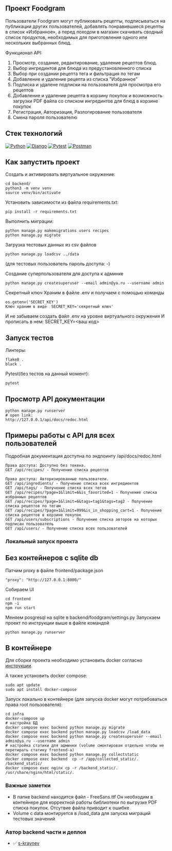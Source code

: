 ## Проект Foodgram

Пользователи Foodgram могут публиковать рецепты, подписываться на публикации
других пользователей, добавлять понравившиеся рецепты в список «Избранное»,
а перед походом в магазин скачивать сводный список продуктов, необходимых
для приготовления одного или нескольких выбранных блюд. 

Функционал API:
1) Просмотр, создание, редактирование, удаление рецептов блюд.
2) Выбор ингрединтов для блюда из предустановленного списка
3) Выбор при создании рецепта тега и фильтрация по тегам
4) Добавление и удаление рецепта из списка "Избранное"
5) Подписка и удалене подписки на пользователя для просмотра его рецептов
6) Добавление и удаление рецепта в корзину покупок и возможность загрузки PDF файла со списком ингрединтов для блюд в корзине покупок
7) Регистрация, Авторизация, Разлогирование пользователя
8) Смена пароля пользователю

## Стек технологий

[![Python](https://img.shields.io/badge/-Python-464641?-style=flat-square&logo=Python)](https://www.python.org/)
[![Django](https://img.shields.io/badge/Django-464646?style=flat-square&logo=django)](https://www.djangoproject.com/)
[![Pytest](https://img.shields.io/badge/Pytest-464646?style=flat-square&logo=pytest)](https://docs.pytest.org/en/6.2.x/)
[![Postman](https://img.shields.io/badge/Postman-464646?style=flat-square&logo=postman)](https://www.postman.com/)

## Как запустить проект

Cоздать и активировать виртуальное окружение:

```
cd backend/
python3 -m venv venv
source venv/bin/activate
```

Установить зависимости из файла requirements.txt:

```
pip install -r requirements.txt
```

Выполнить миграции:

```
python manage.py makemigrations users recipes
python manage.py migrate

```
Загрузка тестовых данных из csv файлов

```
python manage.py loadcsv ../data
```
(для тестовых пользователь пароль доступа: -)

Создание суперпользователя для доступа к админке

```
python manage.py createsuperuser --email admin@ya.ru --username admin
```

Секретный ключ
Храним в файле .env и получаем с помощью команды

```
os.getenv('SECRET_KEY')
Ключ храним в виде  SECRET_KEY='секретный ключ'
```

И не забываем создать файл .env на уровне виртуального окружения
И прописать в нем: SECRET_KEY=<ваш код>

## Запуск тестов
Линтеры:

```
flake8 .
black .
```

Pytest(без тестов на данный момент):
```
pytest
```
## Просмотр API документации
```
python manage.py runserver
# open link:
http://127.0.0.1/api/docs/redoc.html
```
## Примеры работы с API для всех пользователей

Подробная документация доступна по эндпоинту /api/docs/redoc.html

```
Права доступа: Доступно без токена.
GET /api/recipes/ - Получение списка рецептов

Права доступа: Авторизированные пользователи.
GET /api/ingredients/ - Получение списка всех ингредиентов
GET /api/tags/ - Получение списка всех тегов
GET /api/recipes/?page=1&limit=6&is_favorited=1 - Получение списка избранных рецептов
GET /api/recipes/?page=1&limit=6&tags=tag1&tags=tag2 - Получение списка рецептов по тегам
GET /api/recipes/?page=1&limit=999&is_in_shopping_cart=1 - Получение списка рецептов в корзине покупок
GET /api/users/subscriptions - Получение списка авторов на которых подписан пользователь
GET /api/users/ - Получение списка всех пользователей
```

### Локальный запуск проекта
## Без контейнеров с sqlite db

Патчим proxy в файле frontend/package.json
```
"proxy": "http://127.0.0.1:8000/"
```

Собираем UI
```
cd frontend
npm -i
npm run start
```

Меняем posgresql на sqlite в backend/foodgram/settings.py
Запускаем проект по инструкции выше в файле командой
```
python manage.py runserver
```

## В контейнере
Для сборки проекта необходимо установить docker согласно 
[инструкции](https://docs.docker.com/engine/install/ubuntu/).

А также установить docker compose:
```
sudo apt update
sudo apt install docker-compose
```

Запуск локально в контейнере 
(для запуска docker могут потребоваться права root пользователя):
```
cd infra
docker-compose up
# настройка БД
docker compose exec backend python manage.py migrate
docker compose exec backend python manage.py loadcsv /load_data
docker compose exec backend python manage.py createsuperuser --email admin@ya.ru --username admin
# настройка статики для админки (volume смонтирован отдельно чтобы не перетирать статику frontend-a)
docker compose exec backend python manage.py collectstatic
docker compose exec backend  cp -r /app/collected_static/. /backend_static/
docker compose exec nginx cp -r /backend_static/. /usr/share/nginx/html/static/.
```

### Важные заметки
- В папке backend находится файл - FreeSans.ttf
  Он необходим в контейнере для корректной работы библиотеки по выгрузке PDF списка покупок.
  Отсутвие файла приводит к ошибке
- Volume c data монтируется в /load_data для запуска миграций тестовых значений

### Автор backend части и деплоя
- :white_check_mark: [s-kraynev](https://github.com/s-kraynev)
